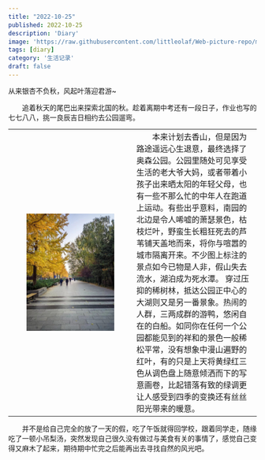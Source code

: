 ```yaml
---
title: "2022-10-25"
published: 2022-10-25
description: 'Diary'
image: 'https://raw.githubusercontent.com/littleolaf/Web-picture-repo/master/life/202404132130535.jpg'
tags: [diary]
category: '生活记录'
draft: false 
---
```

从来银杏不负秋，风起叶落迎君游~

&emsp;&emsp;追着秋天的尾巴出来探索北国的秋。趁着离期中考还有一段日子，作业也写的七七八八，挑一良辰吉日相约去公园遛弯。 
<table>
<tr>
<td style="width: 50%; text-align: center;">
<img src="https://raw.githubusercontent.com/littleolaf/Web-picture-repo/master/life/202404132142878.jpg" style="width: 75%; display: block; margin: auto;" />
</td>
<td style="vertical-align: top; width: 50%;font-size: 16px;">
&emsp;&emsp;本来计划去香山，但是因为路途遥远心生退意，最终选择了奥森公园。公园里随处可见享受生活的老大爷大妈，或者带着小孩子出来晒太阳的年轻父母，也有一些不那么忙的中年人在跑道上运动。有些出乎意料，南园的北边是令人唏嘘的萧瑟景色，枯枝烂叶，野蛮生长粗狂死去的芦苇铺天盖地而来，将你与喧嚣的城市隔离开来。不少图上标注的景点如今已物是人非，假山失去流水，湖泊成为死水潭。
穿过压抑的稀树林，抵达公园正中心的大湖则又是另一番景象。热闹的人群，三两成群的游鸭，悠闲自在的白船。如同你在任何一个公园都能见到的祥和的景色一般稀松平常，没有想象中漫山遍野的红叶，有的只是上天将黄绿红三色从调色盘上随意倾洒而下的写意画卷，比起错落有致的绿调更让人感受到四季的变换还有丝丝阳光带来的暖意。
</td>
</tr>
</table>
  
&emsp;&emsp;并不是给自己完全的放了一天的假，吃了午饭就得回学校，跟着同学走，随缘吃了一顿小吊梨汤，突然发现自己很久没有做过与美食有关的事情了，感觉自己变得又麻木了起来，期待期中忙完之后能再出去寻找自然的风光吧。
